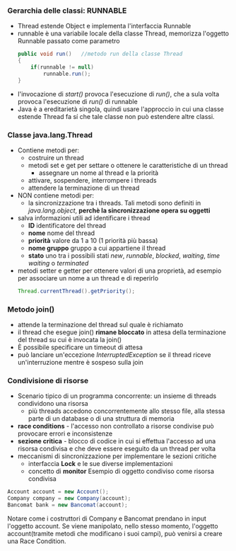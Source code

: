 ### Gerarchia delle classi: RUNNABLE
* Thread estende Object e implementa l'interfaccia Runnable
* runnable è una variabile locale della classe Thread, memorizza l'oggetto
Runnable passato come parametro
    ```java
    public void run()   //metodo run della classe Thread
    {
        if(runnable != null)
            runnable.run();
    }
    ```
* l'invocazione di *start()* provoca l'esecuzione di *run()*, che a sula volta
provoca l'esecuzione di *run()* di runnable
* Java è a ereditarietà singola, quindi usare l'approccio in cui una classe
estende Thread fa sí che tale classe non può estendere altre classi.
### Classe java.lang.Thread
* Contiene metodi per:
    * costruire un thread
    * metodi set e get per settare o ottenere le caratteristiche di un thread
        * assegnare un nome al thread e la priorità
    * attivare, sospendere, interrompere i threads
    * attendere la terminazione di un thread
* NON contiene metodi per:
    * la sincronizzazione tra i threads. Tali metodi sono definiti in
    *java.lang.object*, **perchè la sincronizzazione opera su oggetti**
* salva informazioni utili ad identificare i thread
    * **ID** identificatore del thread
    * **nome** nome del thread
    * **priorità** valore da 1 a 10 (1 priorità più bassa)
    * **nome gruppo** gruppo a cui appartiene il thread
    * **stato** uno tra i possibili stati *new*, *runnable*, *blocked*,
    *waiting*, *time waiting* o *terminated*
* metodi setter e getter per ottenere valori di una proprietà, ad esempio per
associare un nome a un thread e di reperirlo
    ```java //esempio per reperire la priorità
    Thread.currentThread().getPriority();
    ```
### Metodo join()
* attende la terminazione del thread sul quale è richiamato
* il thread che esegue join() **rimane bloccato** in attesa della terminazione
del thread su cui è invocata la join()
* È possibile specificare un timeout di attesa
* può lanciare un'eccezione *InterruptedException* se il thread riceve
un'interruzione mentre è sospeso sulla join
### Condivisione di risorse
* Scenario tipico di un programma concorrente: un insieme di threads
condividono una risorsa
    * più threads accedono concorrentemente allo stesso file, alla
    stessa parte di un database o di una struttura di memoria
* **race conditions** - l'accesso non controllato a risorse condivise
può provocare errori e inconsistenze
* **sezione critica** - blocco di codice in cui si effettua l'accesso
ad una risorsa condivisa e che deve essere eseguito da un thread per
volta
* meccanismi di sincronizzazione per implementare le sezioni critiche
    * interfaccia **Lock** e le sue diverse implementazioni
    * concetto di **monitor**
Esempio di oggetto condiviso come risorsa condivisa
```java
Account account = new Account();
Company company = new Company(account);
Bancomat bank = new Bancomat(account);
```
Notare come i costruttori di Company e Bancomat prendano in input
l'oggetto account. Se viene manipolato, nello stesso momento, l'oggetto
account(tramite metodi che modificano i suoi campi), può venirsi a
creare una Race Condition.



